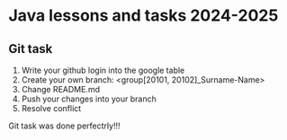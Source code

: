 # Java lessons and tasks 2024-2025

## Git task

1. Write your github login into the google table
2. Create your own branch: <group[20101, 20102]_Surname-Name>
3. Change README.md
4. Push your changes into your branch
5. Resolve conflict


Git task was done perfectrly!!!